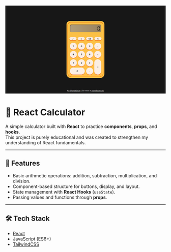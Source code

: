 ![Project cover photo](./project.png)

# 🧮 React Calculator

A simple calculator built with **React** to practice **components**, **props**, and **hooks**.  
This project is purely educational and was created to strengthen my understanding of React fundamentals.

---

## 🚀 Features
- Basic arithmetic operations: addition, subtraction, multiplication, and division.  
- Component-based structure for buttons, display, and layout.  
- State management with **React Hooks** (`useState`).  
- Passing values and functions through **props**.  

---

## 🛠️ Tech Stack
- [React](https://react.dev/)  
- JavaScript (ES6+)  
- [TailwindCSS](https://tailwindcss.com/)

